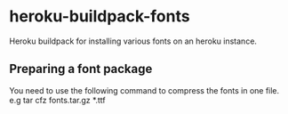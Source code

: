 # heroku-buildpack-fonts

Heroku buildpack for installing various fonts on an heroku instance.

## Preparing a font package

You need to use the following command to compress the fonts in one file.
e.g tar cfz fonts.tar.gz *.ttf